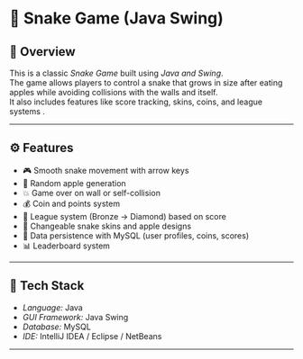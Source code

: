# 🐍 Snake Game (Java Swing)

## 🎯 Overview
This is a classic *Snake Game* built using *Java and Swing*.  
The game allows players to control a snake that grows in size after eating apples while avoiding collisions with the walls and itself.  
It also includes features like score tracking, skins, coins, and league systems .

---

## ⚙ Features
- 🎮 Smooth snake movement with arrow keys  
- 🍎 Random apple generation  
- 💥 Game over on wall or self-collision  
- 💰 Coin and points system  
- 🏅 League system (Bronze → Diamond) based on score  
- 🐍 Changeable snake skins and apple designs  
- 💾 Data persistence with MySQL (user profiles, coins, scores)  
- 📊 Leaderboard system

---

## 🧱 Tech Stack
- *Language:* Java  
- *GUI Framework:* Java Swing  
- *Database:* MySQL  
- *IDE:* IntelliJ IDEA / Eclipse / NetBeans  
  

---

